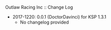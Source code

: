 Outlaw Racing Inc :: Change Log

* 2017-1220: 0.0.1 (DoctorDavinci) for KSP 1.3.1
	+ No changelog provided
